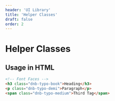 ```yaml
---
header: 'UI Library'
title: 'Helper Classes'
draft: false
order: 2
---
```


# Helper Classes

## Usage in HTML

```html
<!-- Font Faces -->
<h3 class="dnb-typo-book">Heading</h3>
<p class="dnb-typo-demi">Paragraph</p>
<span class="dnb-typo-medium">Third Tag</span>
```
